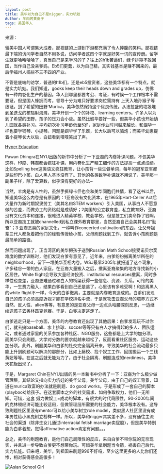 ```yaml
---
layout: post
title: 美华以为自己不是nigger，实力坑娃
Author: 羊肉烤黄皮子
tags: 美国华人
---
```


来源：[](https://www.douban.com/note/783766226/)

留美中国人可谓集大成者，鄙视链的上游到下游都充满了令人捧腹的笑料。鄙视链最下端的访问学者自然不用多说，访问学者这四个字就是好笑一词的宣传册。留学生就更哈哈哈哈了，真当自己是来学习的了？往上的h1b苦逼们，绿卡排期不敢回国，当作自己没亲爹妈。Eb5们更蠢，以为自己精，其实钱基本是赚不回来的，最后学福州人搞些不三不四的产业。

不管是底端的访学，普通的h1b们，还是eb5投资者，这些美华都有一个特点，就是实力坑娃。我们知道，gooks keep their heads down and grades up，仿佛有一种内卷化生产的基因。华人到哪里都要考公、考证，有时候一个工作根本不需要证，但是国人蜂拥而考，领导十分为难只好要求岗位需持有 上天入地孙猴子等级证。到了希望的田野‘Murica，美华依然保持这个优良传统，从法拉盛的垃圾堆到圣迭戈的核辐射海滩，美华开创一个个的补校、learning centers。许多人以为到了希望的田野，孩子的压力会小些。虽然比蝈华要好一些，但美华小孩也开始幼儿园就各类补习。平均初次补习年龄低至5岁，家庭作业时间越来越长，和蝈华一样也要学钢琴、小提琴。问题是蝈华学了乐器，长大以后可以骗炮；而美华幼崽提着小提琴长大以后，白妞看到噗噗笑出了声。

[Hyper Education](https://book.douban.com/subject/35234338/)

Pawan Dhingra在NYU出版的新书中分析了一下亚裔的内卷补课问题，不仅美华这样，印度、韩裔都会疯狂补课，用内卷化生产精工细作的方法提高一点点成绩。比如Spelling bee这类语文疯狂教育，让小孩背一些生僻单词，每年的冠军亚军都是些印巴小孩，白人黑人基本没有了。其他的各类数学补课就不用说了，美华那一副呆子样，除了爱算数，似乎没有更好的办法~

当然，羊烤是有人性的，虽然手撕绿卡但也会和美华同胞们共情，看了这书以后，知道美华这么内卷是有原因的：1亚裔没有文化资本，在1965年Hart-Celler Act后大量作为新时期奴隶劳工（美其名曰STEM workers）引入美国，从事白人不愿意做的苦差，而做劳工的资格就是成绩好；2美国的公立教育差，私立教育好，亚裔没有文化资本和连接，很难进入精英学校、教会学校，但是技工们卖命挣了钱啊，所以亚裔技工就被channelled到私立课外教育那里，当然亚裔自己会美其名曰“勤奋”；3 亚裔恶臭的家庭文化，一种叫作concerted cultivation的东西，让父母祖辈三代人都急着把他们的经验传授给小孩，父母刷题找到工作，就告诉小孩刷题是最简单的路径。

然而问题出现了，正当湾区的美华把孩子送到Russian Math School接受诺贝尔奖难度的数学训练时，他们发现白爹有意见了。近年来，白爹纷纷搬离美华所在的neighborhood，留下一堆美华互相内卷。WSJ最早2005年就报道了这个现象，许多硅谷一带的白人家庭，在亚裔大量搬入之后，撤离亚裔聚集的地方寻找新的小区居住。White flight会导致大量经济投资、institutional resources撤离，同时多样性也变差，亚裔更难通过和白人的桥梁获得一些信息、资源、关系。可怜的美华，一生费力融入，结果白爹看到自己还是逃了，心里该有多难受啊！和逃离黑人的white flight不一样，今天的白爹撤离，主要就是内卷教育造成的。白爹们发现自己的孩子必须高度近视才能在学校排名中流，于是就攻击亚裔父母的培养方式不自然、反人性、alien等等，有意思的是亚裔父母一边点头哈腰深刻反思，一边继续送孩子去奥林匹克竞赛。于是，白爹决定逃走了。

白爹逃走只是一个方面，美华的内卷教育还出现了其他后果：白爹发现玩不过你们，就去搞baseball、水上排球、soccer等等只有白人才搞得起的多人、团队运动，或者通过家里的关系参加各种社区、NGO服务，这些都是上大学的加分项。而美华只会刷题，大学对分数的要求就越来越松了，反而看重社区服务、运动这些加分项。此外，刷题美华和白爹的社交完全隔离开来，导致美华的社会流动最多只能上升到刷题可以解决的那部分，比如上藤校、找个奴工工作、回国搬运一个三线黄妞等等。在这之后就无能为力了，由于社会隔离、刷题造成的nerdiness，美华天花板出现了。

于是，Margaret Chin在NYU出版的另一本新书中分析了一下：亚裔为什么极少做管理层。其结论又指向实力坑娃的美华父母。美华父母，由于自己的奴工背景，知道在murica致富的办法就是刷题、do good works，于是形成了一套自己的脚本(playbook)给孩子。在这套脚本之外的社交需求、如何争取权力，他们一无所知。可惜，这套 努力做奴工=成功的脚本，有很大的时代局限性，90-2000年间的克林顿经济可能比较适用，但做管理层所需要的社会能力，美华根本没有。这导致刷题社区里没有mentor可以给小美华树立role model，类似黑人社区里没有成年男性给小黑鬼树立榜样一样。所以，美华和nigger其实差不多，没有通往主流社会的渠道（除非生女儿通过interracial fetish marriage卖屁股），但是美华特别能为白爹着想，觉得affirmative action肯定有问题。。。

总之，美华的刷题教育，是他们自己局限性的反应，来自白爹不带你玩的无奈现实，并且进一步导致白爹更不想带你玩。可惜美华拿刷题当令箭，祸害自己后代，实力坑娃。归来吧，美华，到祖国来刷题996不好吗，至少这里更多的人比你们还惨，相对获得感会高很多！



![Asian School Girl](https://img9.doubanio.com/view/note/l/public/p77496775.webp)